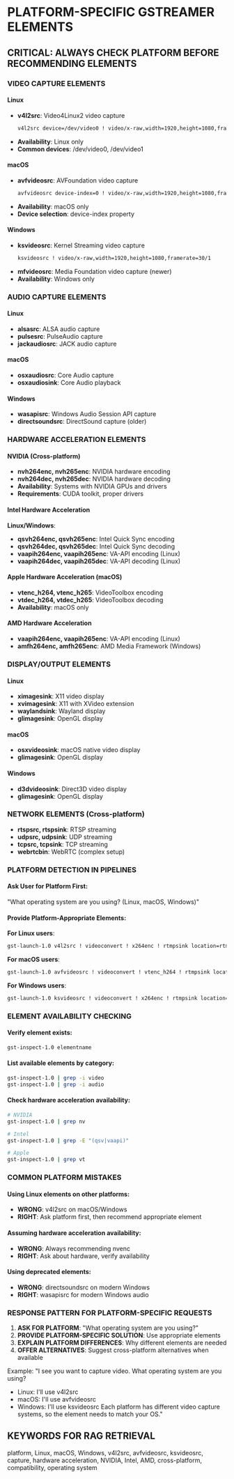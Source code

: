# PLATFORM-SPECIFIC GSTREAMER ELEMENTS

## CRITICAL: ALWAYS CHECK PLATFORM BEFORE RECOMMENDING ELEMENTS

### VIDEO CAPTURE ELEMENTS

#### Linux
- **v4l2src**: Video4Linux2 video capture
  ```bash
  v4l2src device=/dev/video0 ! video/x-raw,width=1920,height=1080,framerate=30/1
  ```
- **Availability**: Linux only
- **Common devices**: /dev/video0, /dev/video1

#### macOS  
- **avfvideosrc**: AVFoundation video capture
  ```bash
  avfvideosrc device-index=0 ! video/x-raw,width=1920,height=1080,framerate=30/1
  ```
- **Availability**: macOS only
- **Device selection**: device-index property

#### Windows
- **ksvideosrc**: Kernel Streaming video capture
  ```bash
  ksvideosrc ! video/x-raw,width=1920,height=1080,framerate=30/1
  ```
- **mfvideosrc**: Media Foundation video capture (newer)
- **Availability**: Windows only

### AUDIO CAPTURE ELEMENTS

#### Linux
- **alsasrc**: ALSA audio capture
- **pulsesrc**: PulseAudio capture
- **jackaudiosrc**: JACK audio capture

#### macOS
- **osxaudiosrc**: Core Audio capture
- **osxaudiosink**: Core Audio playback

#### Windows  
- **wasapisrc**: Windows Audio Session API capture
- **directsoundsrc**: DirectSound capture (older)

### HARDWARE ACCELERATION ELEMENTS

#### NVIDIA (Cross-platform)
- **nvh264enc, nvh265enc**: NVIDIA hardware encoding
- **nvh264dec, nvh265dec**: NVIDIA hardware decoding
- **Availability**: Systems with NVIDIA GPUs and drivers
- **Requirements**: CUDA toolkit, proper drivers

#### Intel Hardware Acceleration

**Linux/Windows**:
- **qsvh264enc, qsvh265enc**: Intel Quick Sync encoding
- **qsvh264dec, qsvh265dec**: Intel Quick Sync decoding
- **vaapih264enc, vaapih265enc**: VA-API encoding (Linux)
- **vaapih264dec, vaapih265dec**: VA-API decoding (Linux)

#### Apple Hardware Acceleration (macOS)
- **vtenc_h264, vtenc_h265**: VideoToolbox encoding
- **vtdec_h264, vtdec_h265**: VideoToolbox decoding
- **Availability**: macOS only

#### AMD Hardware Acceleration
- **vaapih264enc, vaapih265enc**: VA-API encoding (Linux)
- **amfh264enc, amfh265enc**: AMD Media Framework (Windows)

### DISPLAY/OUTPUT ELEMENTS

#### Linux
- **ximagesink**: X11 video display
- **xvimagesink**: X11 with XVideo extension
- **waylandsink**: Wayland display
- **glimagesink**: OpenGL display

#### macOS
- **osxvideosink**: macOS native video display
- **glimagesink**: OpenGL display

#### Windows
- **d3dvideosink**: Direct3D video display
- **glimagesink**: OpenGL display

### NETWORK ELEMENTS (Cross-platform)
- **rtspsrc, rtspsink**: RTSP streaming
- **udpsrc, udpsink**: UDP streaming  
- **tcpsrc, tcpsink**: TCP streaming
- **webrtcbin**: WebRTC (complex setup)

### PLATFORM DETECTION IN PIPELINES

#### Ask User for Platform First:
"What operating system are you using? (Linux, macOS, Windows)"

#### Provide Platform-Appropriate Elements:

**For Linux users**:
```bash
gst-launch-1.0 v4l2src ! videoconvert ! x264enc ! rtmpsink location=rtmp://server/stream
```

**For macOS users**:
```bash
gst-launch-1.0 avfvideosrc ! videoconvert ! vtenc_h264 ! rtmpsink location=rtmp://server/stream
```

**For Windows users**:
```bash
gst-launch-1.0 ksvideosrc ! videoconvert ! x264enc ! rtmpsink location=rtmp://server/stream
```

### ELEMENT AVAILABILITY CHECKING

#### Verify element exists:
```bash
gst-inspect-1.0 elementname
```

#### List available elements by category:
```bash
gst-inspect-1.0 | grep -i video
gst-inspect-1.0 | grep -i audio
```

#### Check hardware acceleration availability:
```bash
# NVIDIA
gst-inspect-1.0 | grep nv

# Intel
gst-inspect-1.0 | grep -E "(qsv|vaapi)"

# Apple
gst-inspect-1.0 | grep vt
```

### COMMON PLATFORM MISTAKES

#### Using Linux elements on other platforms:
- **WRONG**: v4l2src on macOS/Windows
- **RIGHT**: Ask platform first, then recommend appropriate element

#### Assuming hardware acceleration availability:
- **WRONG**: Always recommending nvenc
- **RIGHT**: Ask about hardware, verify availability

#### Using deprecated elements:
- **WRONG**: directsoundsrc on modern Windows
- **RIGHT**: wasapisrc for modern Windows audio

### RESPONSE PATTERN FOR PLATFORM-SPECIFIC REQUESTS

1. **ASK FOR PLATFORM**: "What operating system are you using?"
2. **PROVIDE PLATFORM-SPECIFIC SOLUTION**: Use appropriate elements
3. **EXPLAIN PLATFORM DIFFERENCES**: Why different elements are needed
4. **OFFER ALTERNATIVES**: Suggest cross-platform alternatives when available

Example:
"I see you want to capture video. What operating system are you using? 
- Linux: I'll use v4l2src
- macOS: I'll use avfvideosrc  
- Windows: I'll use ksvideosrc
Each platform has different video capture systems, so the element needs to match your OS."

## KEYWORDS FOR RAG RETRIEVAL
platform, Linux, macOS, Windows, v4l2src, avfvideosrc, ksvideosrc, capture, hardware acceleration, NVIDIA, Intel, AMD, cross-platform, compatibility, operating system
